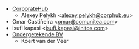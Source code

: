 - [CorporateHub](https://corporatehub.eu/)
  - Alexey Pelykh \<<alexey.pelykh@corphub.eu>\>
- Omar Castiñeira \<<omar@comunitea.com>\>
- isufi kapasi \<<isufi.kapasi@initos.com>\>
- [Ondergetekende BV](https://www.ondergetekende.nl)
    - Koert van der Veer